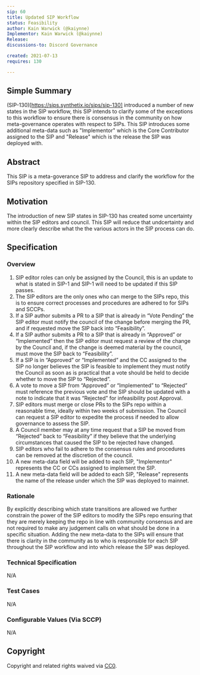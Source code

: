 ```yaml
---
sip: 60
title: Updated SIP Workflow
status: Feasibility
author: Kain Warwick (@kaiynne)
Implementor: Kain Warwick (@kaiynne)
Release:
discussions-to: Discord Governance

created: 2021-07-13
requires: 130

---
```


## Simple Summary
<!--"If you can't explain it simply, you don't understand it well enough." Simply describe the outcome the proposed changes intends to achieve. This should be non-technical and accessible to a casual community member.-->
(SIP-130)[https://sips.synthetix.io/sips/sip-130] introduced a number of new states in the SIP workflow, this SIP intends to clarify some of the exceptions to this workflow to ensure there is consensus in the community on how meta-governance operates with respect to SIPs. This SIP introduces some additional meta-data such as "Implementor" which is the Core Contributor assigned to the SIP and "Release" which is the release the SIP was deployed with.

## Abstract
<!--A short (~200 word) description of the proposed change, the abstract should clearly describe the proposed change. This is what *will* be done if the SIP is implemented, not *why* it should be done or *how* it will be done. If the SIP proposes deploying a new contract, write, "we propose to deploy a new contract that will do x".-->
This SIP is a meta-goverance SIP to address and clarify the workflow for the SIPs repository specified in SIP-130.

## Motivation
<!--This is the problem statement. This is the *why* of the SIP. It should clearly explain *why* the current state of the protocol is inadequate.  It is critical that you explain *why* the change is needed, if the SIP proposes changing how something is calculated, you must address *why* the current calculation is innaccurate or wrong. This is not the place to describe how the SIP will address the issue!-->
The introduction of new SIP states in SIP-130 has created some uncertainty within the SIP editors and council. This SIP will reduce that undcertainty and more clearly describe what the the various actors in the SIP process can do.

## Specification
<!--The specification should describe the syntax and semantics of any new feature, there are five sections
1. Overview
2. Rationale
3. Technical Specification
4. Test Cases
5. Configurable Values
-->

### Overview
<!--This is a high level overview of *how* the SIP will solve the problem. The overview should clearly describe how the new feature will be implemented.-->
1. SIP editor roles can only be assigned by the Council, this is an update to what is stated in SIP-1 and SIP-1 will need to be updated if this SIP passes.
2. The SIP editors are the only ones who can merge to the SIPs repo, this is to ensure correct processes and procedures are adhered to for SIPs and SCCPs.
3. If a SIP author submits a PR to a SIP that is already in “Vote Pending” the SIP editor must notify the council of the change before merging the PR, and if requested move the SIP back into “Feasibility”.
4. If a SIP author submits a PR to a SIP that is already in “Approved” or “Implemented” then the SIP editor must request a review of the change by the Council and, if the change is deemed material by the council, must move the SIP back to “Feasibility”.
5. If a SIP is in “Approved” or “Implemented” and the CC assigned to the SIP no longer believes the SIP is feasible to implement they must notify the Council as soon as is practical that a vote should be held to decide whether to move the SIP to “Rejected”.
6. A vote to move a SIP from “Approved” or “Implemented” to “Rejected” must reference the previous vote and the SIP should be updated with a note to indicate that it was “Rejected” for infeasibility post Approval.
7. SIP editors must merge or close PRs to the SIPs repo within a reasonable time, ideally within two weeks of submission. The Council can request a SIP editor to expedite the process if needed to allow governance to assess the SIP.
8. A Council member may at any time request that a SIP be moved from “Rejected” back to “Feasibility” if they believe that the underlying circumstances that caused the SIP to be rejected have changed.
9. SIP editors who fail to adhere to the consensus rules and procedures can be removed at the discretion of the council.
10. A new meta-data field will be added to each SIP, "Implementor" represents the CC or CCs assigned to implement the SIP.
11. A new meta-data field will be added to each SIP, "Release" represents the name of the release under which the SIP was deployed to mainnet.

### Rationale
<!--This is where you explain the reasoning behind how you propose to solve the problem. Why did you propose to implement the change in this way, what were the considerations and trade-offs. The rationale fleshes out what motivated the design and why particular design decisions were made. It should describe alternate designs that were considered and related work. The rationale may also provide evidence of consensus within the community, and should discuss important objections or concerns raised during discussion.-->
By explicitly describing which state transitions are allowed we further constrain the power of the SIP editors to modify the SIPs repo ensuring that they are merely keeping the repo in line with community consensus and are not required to make any judgement calls on what should be done in a specific situation. Adding the new meta-data to the SIPs will ensure that there is clarity in the community as to who is responsible for each SIP throughout the SIP workflow and into which release the SIP was deployed.

### Technical Specification
<!--The technical specification should outline the public API of the changes proposed. That is, changes to any of the interfaces Synthetix currently exposes or the creations of new ones.-->
N/A

### Test Cases
<!--Test cases for an implementation are mandatory for SIPs but can be included with the implementation..-->
N/A

### Configurable Values (Via SCCP)
<!--Please list all values configurable via SCCP under this implementation.-->
N/A

## Copyright
Copyright and related rights waived via [CC0](https://creativecommons.org/publicdomain/zero/1.0/).
